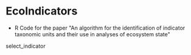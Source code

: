 # EcoIndicators

* R Code for the paper "An algorithm for the identification of indicator taxonomic units and their use in analyses of ecosystem state"

select_indicator
